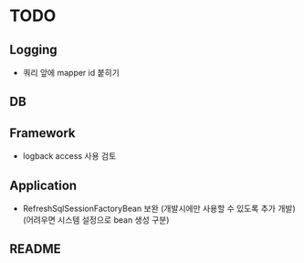# TODO

## Logging
- 쿼리 앞에 mapper id 붙히기

## DB

## Framework
- logback access 사용 검토

## Application
- RefreshSqlSessionFactoryBean 보완 (개발시에만 사용할 수 있도록 추가 개발) (어려우면 시스템 설정으로 bean 생성 구분)

## README
